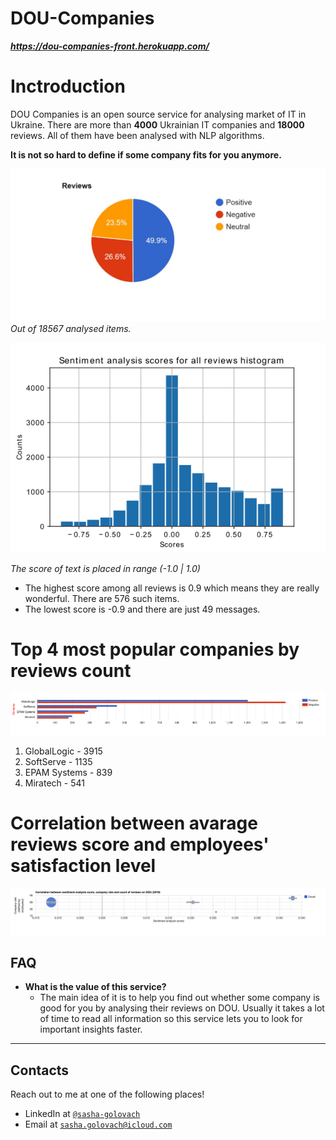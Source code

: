 # DOU-Companies

***https://dou-companies-front.herokuapp.com/***

# Inctroduction

DOU Companies is an open source service for analysing market of IT in Ukraine. There are more than __4000__ Ukrainian IT companies and __18000__ reviews. All of them have been analysed with NLP algorithms. 

**It is not so hard to define if some company fits for you anymore.**

![Chart1](/docs/reviews_pie.jpg)
*Out of 18567 analysed items.*

![Chart1](/docs/hist.png)

_The score of text is placed in range (-1.0 | 1.0)_
- The highest score among all reviews is 0.9 which means they are really wonderful. There are 576 such items.
- The lowest score is -0.9 and there are just 49 messages.

# Top 4 most popular companies by reviews count
![Chart1](/docs/top5.png)
1. GlobalLogic - 3915
1. SoftServe - 1135
1. EPAM Systems - 839
1. Miratech - 541

# Correlation between avarage reviews score and employees' satisfaction level
![Chart1](/docs/correlation.png)

## FAQ

- **What is the value of this service?**
    - The main idea of it is to help you find out whether some company is good for you by analysing their reviews on DOU. Usually it takes a lot of time to read all information so this service lets you to look for important insights faster.

---

## Contacts

Reach out to me at one of the following places!

- LinkedIn at <a href="https://www.linkedin.com/in/sasha-golovach-a56b5b164/" target="_blank">`@sasha-golovach`</a>
- Email at <a href="mailto:sasha.golovach@icloud.com" target="_blank">`sasha.golovach@icloud.com`</a>
